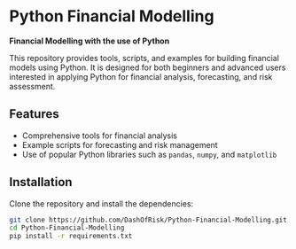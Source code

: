 # Python Financial Modelling

**Financial Modelling with the use of Python**

This repository provides tools, scripts, and examples for building financial models using Python. It is designed for both beginners and advanced users interested in applying Python for financial analysis, forecasting, and risk assessment.

## Features
- Comprehensive tools for financial analysis
- Example scripts for forecasting and risk management
- Use of popular Python libraries such as `pandas`, `numpy`, and `matplotlib`

## Installation
Clone the repository and install the dependencies:
```bash
git clone https://github.com/DashOfRisk/Python-Financial-Modelling.git
cd Python-Financial-Modelling
pip install -r requirements.txt
